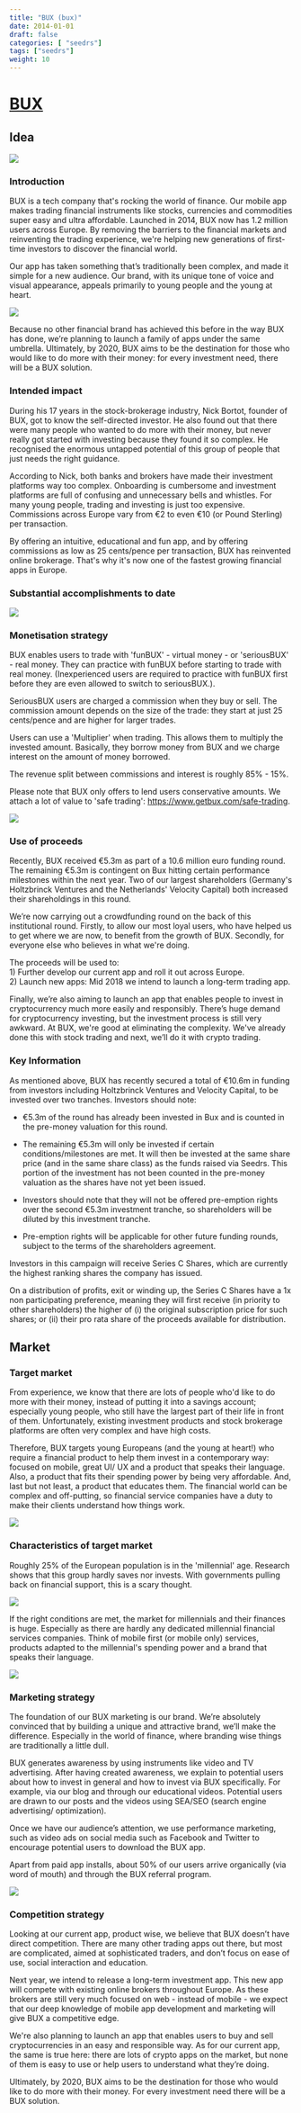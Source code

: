 ```yaml
---
title: "BUX (bux)"
date: 2014-01-01
draft: false
categories: [ "seedrs"]
tags: ["seedrs"]
weight: 10
---
```


# [BUX](https://www.seedrs.com/bux)

## Idea

![](/img/seedrs/uploads/startup/section_image/image/13229/lcsbx0adfsa3gy52ouwtjh980n25njd/header-image-bux.png?rect=0%2C0%2C1200%2C900&w=600&fit=clip&s=9bf62ea63ef3fe0bd849883cc7b1831a)

### Introduction

BUX is a tech company that's rocking the world of finance. Our mobile app makes trading financial instruments like stocks, currencies and commodities super easy and ultra affordable. Launched in 2014, BUX now has 1.2 million users across Europe. By removing the barriers to the financial markets and reinventing the trading experience, we're helping new generations of first-time investors to discover the financial world.

Our app has taken something that’s traditionally been complex, and made it simple for a new audience. Our brand, with its unique tone of voice and visual appearance, appeals primarily to young people and the young at heart.

![](/img/seedrs/uploads/startup/section_image/image/13230/24q29uptctdqdrjyjjkyt9ls51ch9q7/Product.png?rect=0%2C0%2C1200%2C900&w=600&fit=clip&s=018688924b8fdb4cdc51dc1decc8a9f5)

Because no other financial brand has achieved this before in the way BUX has done, we’re planning to launch a family of apps under the same umbrella. Ultimately, by 2020, BUX aims to be the destination for those who would like to do more with their money: for every investment need, there will be a BUX solution.

### Intended impact

During his 17 years in the stock-brokerage industry, Nick Bortot, founder of BUX, got to know the self-directed investor. He also found out that there were many people who wanted to do more with their money, but never really got started with investing because they found it so complex. He recognised the enormous untapped potential of this group of people that just needs the right guidance.

According to Nick, both banks and brokers have made their investment platforms way too complex. Onboarding is cumbersome and investment platforms are full of confusing and unnecessary bells and whistles. For many young people, trading and investing is just too expensive. Commissions across Europe vary from €2 to even €10 (or Pound Sterling) per transaction.

By offering an intuitive, educational and fun app, and by offering commissions as low as 25 cents/pence per transaction, BUX has reinvented online brokerage. That's why it's now one of the fastest growing financial apps in Europe.

### Substantial accomplishments to date

![](/img/seedrs/uploads/startup/section_image/image/13228/osx731jodmxi40cuboth7wjj5nntj3m/achievements__1_.png?rect=0%2C0%2C1200%2C3160&w=600&fit=clip&s=1bd56fafd40029f8c761b7d97067a96a)

### Monetisation strategy

BUX enables users to trade with 'funBUX' - virtual money - or 'seriousBUX' - real money. They can practice with funBUX before starting to trade with real money. (Inexperienced users are required to practice with funBUX first before they are even allowed to switch to seriousBUX.).

SeriousBUX users are charged a commission when they buy or sell. The commission amount depends on the size of the trade: they start at just 25 cents/pence and are higher for larger trades.

Users can use a 'Multiplier' when trading. This allows them to multiply the invested amount. Basically, they borrow money from BUX and we charge interest on the amount of money borrowed.

The revenue split between commissions and interest is roughly 85% - 15%.

Please note that BUX only offers to lend users conservative amounts. We attach a lot of value to 'safe trading': <a target="_blank" rel="nofollow" class="outside" href="https://www.getbux.com/safe-trading">https://www.getbux.com/safe-trading</a>.

![](/img/seedrs/uploads/startup/section_image/image/13231/192x2ittsz7aaxdzjq31cfrdgml47ah/Future-apps-min.png?rect=0%2C0%2C1200%2C600&w=600&fit=clip&s=c2c08189d72e1f40f2789c4ac834c0fa)

### Use of proceeds

Recently, BUX received €5.3m as part of a 10.6 million euro funding round. The remaining €5.3m is contingent on Bux hitting certain performance milestones within the next year. Two of our largest shareholders (Germany's Holtzbrinck Ventures and the Netherlands' Velocity Capital) both increased their shareholdings in this round.

We’re now carrying out a crowdfunding round on the back of this institutional round. Firstly, to allow our most loyal users, who have helped us to get where we are now, to benefit from the growth of BUX. Secondly, for everyone else who believes in what we're doing.

The proceeds will be used to: <br>1) Further develop our current app and roll it out across Europe. <br>2) Launch new apps: Mid 2018 we intend to launch a long-term trading app.

Finally, we’re also aiming to launch an app that enables people to invest in cryptocurrency much more easily and responsibly. There’s huge demand for cryptocurrency investing, but the investment process is still very awkward. At BUX, we're good at eliminating the complexity. We've already done this with stock trading and next, we’ll do it with crypto trading.

### Key Information

As mentioned above, BUX has recently secured a total of €10.6m in funding from investors including Holtzbrinck Ventures and Velocity Capital, to be invested over two tranches. Investors should note:

- €5.3m of the round has already been invested in Bux and is counted in the pre-money valuation for this round.

- The remaining €5.3m will only be invested if certain conditions/milestones are met. It will then be invested at the same share price (and in the same share class) as the funds raised via Seedrs. This portion of the investment has not been counted in the pre-money valuation as the shares have not yet been issued.

- Investors should note that they will not be offered pre-emption rights over the second €5.3m investment tranche, so shareholders will be diluted by this investment tranche.

- Pre-emption rights will be applicable for other future funding rounds, subject to the terms of the shareholders agreement.

Investors in this campaign will receive Series C Shares, which are currently the highest ranking shares the company has issued.

On a distribution of profits, exit or winding up, the Series C Shares have a 1x non participating preference, meaning they will first receive (in priority to other shareholders) the higher of (i) the original subscription price for such shares; or (ii) their pro rata share of the proceeds available for distribution.

## Market

### Target market

From experience, we know that there are lots of people who'd like to do more with their money, instead of putting it into a savings account; especially young people, who still have the largest part of their life in front of them. Unfortunately, existing investment products and stock brokerage platforms are often very complex and have high costs.

Therefore, BUX targets young Europeans (and the young at heart!) who require a financial product to help them invest in a contemporary way: focused on mobile, great UI/ UX and a product that speaks their language. Also, a product that fits their spending power by being very affordable. And, last but not least, a product that educates them. The financial world can be complex and off-putting, so financial service companies have a duty to make their clients understand how things work.

![](/img/seedrs/uploads/startup/section_image/image/13232/exli6v3mdvmr6xf8gn1jo6h7wio5zo3/Target_Market.png?rect=136%2C129%2C953%2C1670&w=600&fit=clip&s=5b620df77d03eff9422b8c805fe71564)

### Characteristics of target market

Roughly 25% of the European population is in the 'millennial' age. Research shows that this group hardly saves nor invests. With governments pulling back on financial support, this is a scary thought.

![](/img/seedrs/uploads/startup/section_image/image/13234/382et7agj70cw5sx9h0dqj6ek4n8z9q/characteristics_1.png?rect=-1%2C0%2C1200%2C1645&w=600&fit=clip&s=6274da1f9ecb7be866377aac4486d106)

If the right conditions are met, the market for millennials and their finances is huge. Especially as there are hardly any dedicated millennial financial services companies. Think of mobile first (or mobile only) services, products adapted to the millennial's spending power and a brand that speaks their language.

![](/img/seedrs/uploads/startup/section_image/image/13235/m4c7lvp84z6gn5yc7aiuhljhgwwz9zr/Characteristics_2.png?rect=-1%2C0%2C1200%2C1332&w=600&fit=clip&s=d6775143a40716aff1ff323145dec974)

### Marketing strategy

The foundation of our BUX marketing is our brand. We’re absolutely convinced that by building a unique and attractive brand, we’ll make the difference. Especially in the world of finance, where branding wise things are traditionally a little dull.

BUX generates awareness by using instruments like video and TV advertising. After having created awareness, we explain to potential users about how to invest in general and how to invest via BUX specifically. For example, via our blog and through our educational videos. Potential users are drawn to our posts and the videos using SEA/SEO (search engine advertising/ optimization).

Once we have our audience’s attention, we use performance marketing, such as video ads on social media such as Facebook and Twitter to encourage potential users to download the BUX app.

Apart from paid app installs, about 50% of our users arrive organically (via word of mouth) and through the BUX referral program.

![](/img/seedrs/uploads/startup/section_image/image/13236/majdz6ch80io8db7ikmg9lorfqijjbx/bux_marketing_funnel.png?rect=0%2C0%2C1200%2C1295&w=600&fit=clip&s=af83dd1145cebcfec786dde66c5d69dd)

### Competition strategy

Looking at our current app, product wise, we believe that BUX doesn’t have direct competition. There are many other trading apps out there, but most are complicated, aimed at sophisticated traders, and don’t focus on ease of use, social interaction and education.

Next year, we intend to release a long-term investment app. This new app will compete with existing online brokers throughout Europe. As these brokers are still very much focused on web - instead of mobile - we expect that our deep knowledge of mobile app development and marketing will give BUX a competitive edge.

We're also planning to launch an app that enables users to buy and sell cryptocurrencies in an easy and responsible way. As for our current app, the same is true here: there are lots of crypto apps on the market, but none of them is easy to use or help users to understand what they’re doing.

Ultimately, by 2020, BUX aims to be the destination for those who would like to do more with their money. For every investment need there will be a BUX solution.

